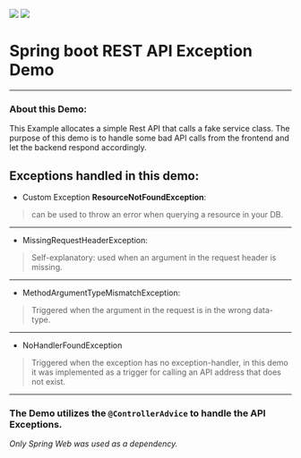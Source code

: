 ![](https://img.shields.io/badge/Spring%20Boot-2.7.3-brightgreen) ![](https://img.shields.io/badge/Java-11%20%3E-yellow)
# Spring boot REST API Exception Demo
______________
### About this Demo:
This Example allocates a simple Rest API that calls a fake service class.
The purpose of this demo is to handle some bad API calls from the frontend and let the backend respond accordingly.

## Exceptions handled in this demo:
- Custom Exception **ResourceNotFoundException**:
> can be used to throw an error when querying a resource in your DB.
___________
- MissingRequestHeaderException:
> Self-explanatory: used when an argument in the request header is missing.
__________
- MethodArgumentTypeMismatchException:
> Triggered when the argument in the request is in the wrong data-type.
_________
- NoHandlerFoundException
> Triggered when the exception has no exception-handler, in this demo it was implemented as a trigger for calling an API address that does not exist.
_________

### The Demo utilizes the `@ControllerAdvice` to handle the API Exceptions.
*Only Spring Web was used as a dependency.*